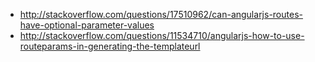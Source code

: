  - http://stackoverflow.com/questions/17510962/can-angularjs-routes-have-optional-parameter-values
 - http://stackoverflow.com/questions/11534710/angularjs-how-to-use-routeparams-in-generating-the-templateurl
